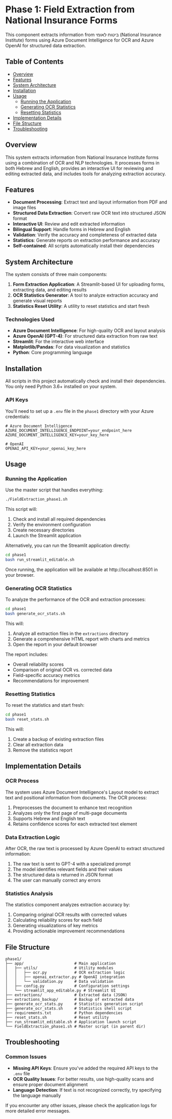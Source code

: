 # Phase 1: Field Extraction from National Insurance Forms

This component extracts information from ביטוח לאומי (National Insurance Institute) forms using Azure Document Intelligence for OCR and Azure OpenAI for structured data extraction.

## Table of Contents

- [Overview](#overview)
- [Features](#features)
- [System Architecture](#system-architecture)
- [Installation](#installation)
- [Usage](#usage)
  - [Running the Application](#running-the-application)
  - [Generating OCR Statistics](#generating-ocr-statistics)
  - [Resetting Statistics](#resetting-statistics)
- [Implementation Details](#implementation-details)
- [File Structure](#file-structure)
- [Troubleshooting](#troubleshooting)

## Overview

This system extracts information from National Insurance Institute forms using a combination of OCR and NLP technologies. It processes forms in both Hebrew and English, provides an interactive UI for reviewing and editing extracted data, and includes tools for analyzing extraction accuracy.

## Features

- **Document Processing**: Extract text and layout information from PDF and image files
- **Structured Data Extraction**: Convert raw OCR text into structured JSON format
- **Interactive UI**: Review and edit extracted information
- **Bilingual Support**: Handle forms in Hebrew and English
- **Validation**: Verify the accuracy and completeness of extracted data
- **Statistics**: Generate reports on extraction performance and accuracy
- **Self-contained**: All scripts automatically install their dependencies

## System Architecture

The system consists of three main components:

1. **Form Extraction Application**: A Streamlit-based UI for uploading forms, extracting data, and editing results
2. **OCR Statistics Generator**: A tool to analyze extraction accuracy and generate visual reports
3. **Statistics Reset Utility**: A utility to reset statistics and start fresh

### Technologies Used

- **Azure Document Intelligence**: For high-quality OCR and layout analysis
- **Azure OpenAI (GPT-4)**: For structured data extraction from raw text
- **Streamlit**: For the interactive web interface
- **Matplotlib/Pandas**: For data visualization and statistics
- **Python**: Core programming language

## Installation

All scripts in this project automatically check and install their dependencies. You only need Python 3.6+ installed on your system.

### API Keys

You'll need to set up a `.env` file in the `phase1` directory with your Azure credentials:

```
# Azure Document Intelligence
AZURE_DOCUMENT_INTELLIGENCE_ENDPOINT=your_endpoint_here
AZURE_DOCUMENT_INTELLIGENCE_KEY=your_key_here

# OpenAI
OPENAI_API_KEY=your_openai_key_here
```

## Usage

### Running the Application

Use the master script that handles everything:

```bash
./FieldExtraction_phase1.sh
```

This script will:
1. Check and install all required dependencies
2. Verify the environment configuration
3. Create necessary directories
4. Launch the Streamlit application

Alternatively, you can run the Streamlit application directly:

```bash
cd phase1
bash run_streamlit_editable.sh
```

Once running, the application will be available at http://localhost:8501 in your browser.

### Generating OCR Statistics

To analyze the performance of the OCR and extraction processes:

```bash
cd phase1
bash generate_ocr_stats.sh
```

This will:
1. Analyze all extraction files in the `extractions` directory
2. Generate a comprehensive HTML report with charts and metrics
3. Open the report in your default browser

The report includes:
- Overall reliability scores
- Comparison of original OCR vs. corrected data
- Field-specific accuracy metrics
- Recommendations for improvement

### Resetting Statistics

To reset the statistics and start fresh:

```bash
cd phase1
bash reset_stats.sh
```

This will:
1. Create a backup of existing extraction files
2. Clear all extraction data
3. Remove the statistics report

## Implementation Details

### OCR Process

The system uses Azure Document Intelligence's Layout model to extract text and positional information from documents. The OCR process:

1. Preprocesses the document to enhance text recognition
2. Analyzes only the first page of multi-page documents
3. Supports Hebrew and English text
4. Retains confidence scores for each extracted text element

### Data Extraction Logic

After OCR, the raw text is processed by Azure OpenAI to extract structured information:

1. The raw text is sent to GPT-4 with a specialized prompt
2. The model identifies relevant fields and their values
3. The structured data is returned in JSON format
4. The user can manually correct any errors

### Statistics Analysis

The statistics component analyzes extraction accuracy by:

1. Comparing original OCR results with corrected values
2. Calculating reliability scores for each field
3. Generating visualizations of key metrics
4. Providing actionable improvement recommendations

## File Structure

```
phase1/
├── app/                      # Main application
│   ├── utils/                # Utility modules
│   │   ├── ocr.py            # OCR extraction logic
│   │   ├── openai_extractor.py # OpenAI integration
│   │   └── validation.py     # Data validation
│   ├── config.py             # Configuration settings
│   └── streamlit_app_editable.py # Streamlit UI
├── extractions/              # Extracted data (JSON)
├── extractions_backup/       # Backup of extracted data
├── generate_ocr_stats.py     # Statistics generation script
├── generate_ocr_stats.sh     # Statistics shell script
├── requirements.txt          # Python dependencies
├── reset_stats.sh            # Reset utility
├── run_streamlit_editable.sh # Application launch script
└── FieldExtraction_phase1.sh # Master script (in parent dir)
```

## Troubleshooting

### Common Issues

- **Missing API Keys**: Ensure you've added the required API keys to the `.env` file
- **OCR Quality Issues**: For better results, use high-quality scans and ensure proper document alignment
- **Language Detection**: If text is not recognized correctly, try specifying the language manually

If you encounter any other issues, please check the application logs for more detailed error messages. 